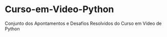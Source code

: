 # Curso-em-Video-Python
 Conjunto dos Apontamentos e Desafios Resolvidos do Curso em Vídeo de Python
